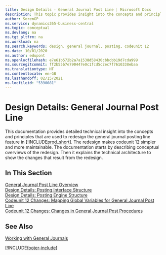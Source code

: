 ```yaml
---
title: Design Details - General Journal Post Line | Microsoft Docs
description: This topic provides insight into the concepts and principles that are used to redesign the general journal posting line feature in Business Central.
author: SorenGP
ms.service: dynamics365-business-central
ms.topic: conceptual
ms.devlang: na
ms.tgt_pltfrm: na
ms.workload: na
ms.search.keywords: design, general journal, posting, codeunit 12
ms.date: 10/01/2020
ms.author: edupont
ms.openlocfilehash: e7e61b572b2a7a1538d58430cbbcbb19d7cda999
ms.sourcegitcommit: ff2b55b7e790447e0c1fcd5c2ec7f7610338ebaa
ms.translationtype: HT
ms.contentlocale: en-GB
ms.lasthandoff: 02/15/2021
ms.locfileid: "5390081"
---
```

# <a name="design-details-general-journal-post-line"></a>Design Details: General Journal Post Line
This documentation provides detailed technical insight into the concepts and principles that are used to redesign the general journal posting line feature in [!INCLUDE[prod_short](includes/prod_short.md)]. The redesign makes codeunit 12 simpler and more maintainable. The documentation starts by describing conceptual overviews of the redesign. Then it explains the technical architecture to show the changes that result from the redesign.  

## <a name="in-this-section"></a>In This Section  
[General Journal Post Line Overview](design-details-general-journal-post-line-overview.md)  
[Design Details: Posting Interface Structure](design-details-posting-interface-structure.md)  
[Design Details: Posting Engine Structure](design-details-posting-engine-structure.md)  
[Codeunit 12 Changes: Mapping Global Variables for General Journal Post Line](design-details-codeunit-12-changes-mapping-global-variables-for-general-journal-post-line.md)  
[Codeunit 12 Changes: Changes in General Journal Post Procedures](design-details-codeunit-12-changes-changes-in-general-journal-post-procedures.md)  

## <a name="see-also"></a>See Also  
[Working with General Journals](ui-work-general-journals.md)


[!INCLUDE[footer-include](includes/footer-banner.md)]